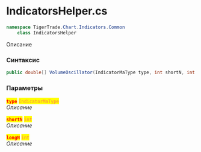 
# IndicatorsHelper.cs
```csharp
namespace TigerTrade.Chart.Indicators.Common  
    class IndicatorsHelper
```

Описание

### Синтаксис
```csharp
public double[] VolumeOscillator(IndicatorMaType type, int shortN, int longN)
```

### Параметры  
<mark style="color:red;">**`type`**</mark> <mark style="color:coral;">`IndicatorMaType`</mark>  
 *Описание*  
  
<mark style="color:red;">**`shortN`**</mark> <mark style="color:coral;">`int`</mark>  
 *Описание*  
  
<mark style="color:red;">**`longN`**</mark> <mark style="color:coral;">`int`</mark>  
 *Описание*  
  

                    
                    